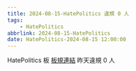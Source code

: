 ```yaml
---
title: 2024-08-15-HatePolitics 違規 0 人
tags:
    - HatePolitics
abbrlink: 2024-08-15-HatePolitics
date: HatePolitics-2024-08-15 12:00:00
---
```

HatePolitics 板 [板規連結](https://www.ptt.cc/bbs/HatePolitics/M.1617115262.A.D60.html)
昨天違規 0 人
